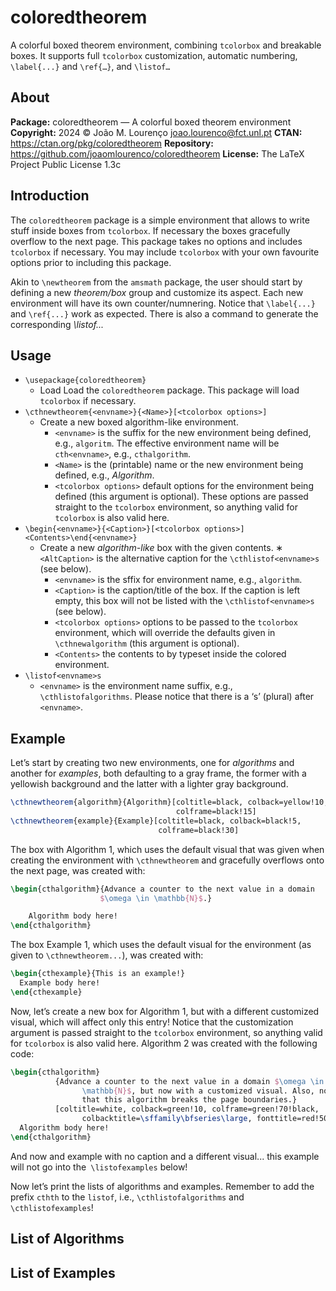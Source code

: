 # coloredtheorem

A colorful boxed theorem environment, combining `tcolorbox` and breakable boxes.  It supports full `tcolorbox` customization, automatic numbering, `\label{...}` and `\ref{…}`, and `\listof…`

<!--
--------

<picture>
  <source
    media="(prefers-color-scheme: dark)"
    srcset="
      https://api.star-history.com/svg?repos=joaomlourenco/coloredtheorem&type=Date&theme=dark
    "
  />
  <source
    media="(prefers-color-scheme: light)"
    srcset="
      https://api.star-history.com/svg?repos=joaomlourenco/coloredtheorem&type=Date
    "
  />
  <img
    width="500"
    alt="Star History Chart"
    src="https://api.star-history.com/svg?repos=joaomlourenco/coloredtheorem&type=Date"
  />
</picture>

--------
-->

## About

**Package:** coloredtheorem — A colorful boxed theorem environment
**Copyright:** 2024 © João M. Lourenço <joao.lourenco@fct.unl.pt>
**CTAN:** https://ctan.org/pkg/coloredtheorem
**Repository:** https://github.com/joaomlourenco/coloredtheorem
**License:** The LaTeX Project Public License 1.3c

## Introduction

The `coloredtheorem` package is a simple environment that allows to write stuff inside
boxes from `tcolorbox`. If necessary the boxes gracefully overflow to the next page.
This package takes no options and includes `tcolorbox` if necessary. You may include
`tcolorbox` with your own favourite options prior to including this package.

Akin to `\newtheorem` from the `amsmath` package, the user should start by defining a 
new _theorem/box_ group and customize its aspect. Each new environment will have its 
own counter/numnering. Notice that `\label{...}` and `\ref{...}` work as expected. 
There is also a command to generate the corresponding _\listof..._

## Usage

* `\usepackage{coloredtheorem}`
  * Load Load the `coloredtheorem` package. This package will load `tcolorbox` if necessary.
* `\cthnewtheorem{<envname>}{<Name>}[<tcolorbox options>]`
  * Create a new boxed algorithm-like environment.
    * `<envname>` is the suffix for the new environment being defined, e.g., `algoritm`. The effective environment name will be `cth<envname>`, e.g., `cthalgorithm`.
    * `<Name>` is the (printable) name or the new environment being defined, e.g., _Algorithm_.
    * `<tcolorbox options>` default options for the environment being defined (this argument is optional). These options are passed straight to the `tcolorbox` environment, so anything valid for `tcolorbox` is also valid here.
* `\begin{<envname>}{<Caption>}[<tcolorbox options>]<Contents>\end{<envname>}`
  * Create a new _algorithm-like_ box with the given contents.
    ∗ `<AltCaption>` is the alternative caption for the `\cthlistof<envname>s` (see below).
    * `<envname>` is the sffix for environment name, e.g., `algorithm`.
    * `<Caption>` is the caption/title of the box. If the caption is left empty, this box will not be listed with the `\cthlistof<envname>s` (see below).
    * `<tcolorbox options>` options to be passed to the `tcolorbox` environment, which will override the defaults given in `\cthnewalgorithm` (this argument is optional).
    * `<Contents>` the contents to by typeset inside the colored environment.
* `\listof<envname>s`
  * `<envname>` is the environment name suffix, e.g., `\cthlistofalgorithms`. Please
notice that there is a ‘s’ (plural) after `<envname>`.

## Example

Let’s start by creating two new environments, one for _algorithms_ and another for _examples_, both defaulting to a gray frame, the former with a yellowish background and the latter with a lighter gray background.

```latex
\cthnewtheorem{algorithm}{Algorithm}[coltitle=black, colback=yellow!10,
                                     colframe=black!15]
\cthnewtheorem{example}{Example}[coltitle=black, colback=black!5,
                                 colframe=black!30]
```

The box with Algorithm 1, which uses the default visual that was given when creating the environment with `\cthnewtheorem` and gracefully overflows onto the next page, was created with:

```latex
\begin{cthalgorithm}{Advance a counter to the next value in a domain
                    $\omega \in \mathbb{N}$.}

    Algorithm body here!
\end{cthalgorithm}
```

<!---->

The box Example 1, which uses the default visual for the environment (as given to `\cthnewtheorem...`), was created with:

```latex
\begin{cthexample}{This is an example!}
  Example body here!
\end{cthexample}
```

<!---->

Now, let’s create a new box for Algorithm 1, but with a different customized visual, which will affect only this entry! Notice that the customization argument is passed straight to the `tcolorbox` environment, so anything valid for `tcolorbox` is also valid here. Algorithm 2 was created with the following code:

```latex
\begin{cthalgorithm}
          {Advance a counter to the next value in a domain $\omega \in
                \mathbb{N}$, but now with a customized visual. Also, notice
                that this algorithm breaks the page boundaries.}
          [coltitle=white, colback=green!10, colframe=green!70!black,
                colbacktitle=\sffamily\bfseries\large, fonttitle=red!50!white]
  Algorithm body here!
\end{cthalgorithm}
```

<!---->

And now and example with no caption and a different visual... this example will not go into the` \listofexamples` below!

<!---->

Now let’s print the lists of algorithms and examples. Remember to add the prefix `cthth` to the `listof`, i.e., `\cthlistofalgorithms` and `\cthlistofexamples`!

## List of Algorithms
<!---->

## List of Examples
<!---->


